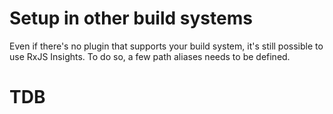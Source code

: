 # Setup in other build systems

Even if there's no plugin that supports your build system, it's still possible to use RxJS Insights.
To do so, a few path aliases needs to be defined.

# TDB
